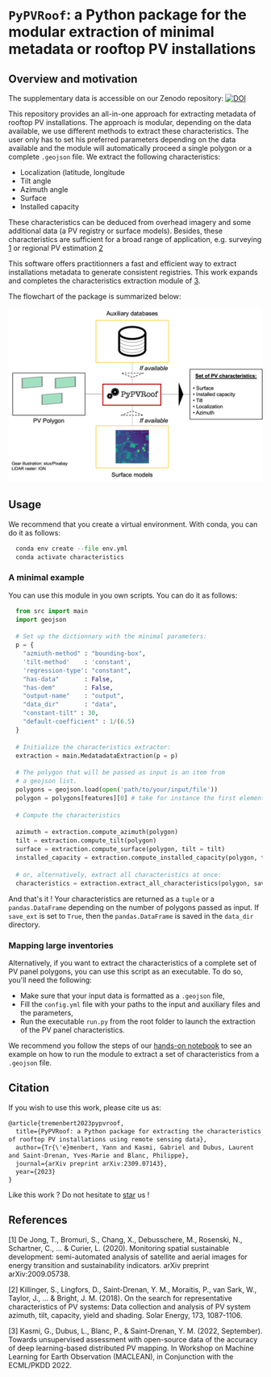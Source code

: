 # `PyPVRoof`: a Python package for the modular extraction of minimal metadata or rooftop PV installations

## Overview and motivation

The supplementary data is accessible on our Zenodo repository: [![DOI](https://zenodo.org/badge/DOI/10.5281/zenodo.7586879.svg)](https://doi.org/10.5281/zenodo.7586879)


This repository provides an all-in-one approach for extracting metadata of rooftop PV installations. The approach is modular, depending on the data available, we use different methods to extract these characteristics. The user only has to set his preferred parameters depending on the data available and the module will automatically proceed a single polygon or a complete `.geojson` file. We extract the following characteristics:

* Localization (latitude, longitude
* Tilt angle
* Azimuth angle
* Surface
* Installed capacity

These characteristics can be deduced from overhead imagery and some additional data (a PV registry or surface models). Besides, these characteristics are sufficient for a broad range of application, e.g. surveying [1](https://arxiv.org/abs/2009.05738) or regional PV estimation [2](https://www.sciencedirect.com/science/article/abs/pii/S0038092X18308211)

This software offers practitionners a fast and efficient way to extract installations metadata to generate consistent registries. This work expands and completes the characteristics extraction module of [3](https://arxiv.org/abs/2207.07466). 

The flowchart of the package is summarized below:

<p align="center">
<img src="assets/flowchart.png" width=700px>
</p>

## Usage

We recommend that you create a virtual environment. With conda, you can do it as follows:

```python
  conda env create --file env.yml
  conda activate characteristics
```

### A minimal example 

You can use this module in you own scripts. You can do it as follows:

```python
  from src import main
  import geojson
  
  # Set up the dictionnary with the minimal parameters:
  p = {
    "azmiuth-method" : "bounding-box",
    'tilt-method'    : 'constant',
    'regression-type': "constant",
    "has-data"       : False,
    "has-dem"        : False,
    "output-name"    : "output",
    "data_dir"       : "data",
    "constant-tilt" : 30,
    "default-coefficient" : 1/(6.5)
  }
 
  # Initialize the characteristics extractor:
  extraction = main.MedatadataExtraction(p = p)
  
  # The polygon that will be passed as input is an item from
  # a geojson list. 
  polygons = geojson.load(open('path/to/your/input/file'))
  polygon = polygons[features][0] # take for instance the first element.
  
  # Compute the characteristics
  
  azimuth = extraction.compute_azimuth(polygon)
  tilt = extraction.compute_tilt(polygon)
  surface = extraction.compute_surface(polygon, tilt = tilt) 
  installed_capacity = extraction.compute_installed_capacity(polygon, tilt = tilt, surface = surface)
  
  # or, alternatively, extract all characteristics at once:
  characteristics = extraction.extract_all_characteristics(polygon, save_ext = False)
```
And that's it ! Your characteristics are returned as a `tuple` or a `pandas.DataFrame` depending on the number of polygons passed as input. If `save_ext` is set to `True`, then the `pandas.DataFrame` is saved in the `data_dir` directory.

### Mapping large inventories

Alternatively, if you want to extract the characteristics of a complete set of PV panel polygons, you can use this script as an executable. To do so, you'll need the following:
* Make sure that your input data is formatted as a `.geojson` file,
* Fill the `config.yml` file with your paths to the input and auxiliary files and the parameters,
* Run the executable `run.py` from the root folder to launch the extraction of the PV panel characteristics.

We recommend you follow the steps of our [hands-on notebook](https://github.com/gabrielkasmi/characteristics/blob/main/hands-on.ipynb) to see an example on how to run the module to extract a set of characteristics from a `.geojson` file. 

## Citation

If you wish to use this work, please cite us as: 

```
@article{tremenbert2023pypvroof,
  title={PyPVRoof: a Python package for extracting the characteristics of rooftop PV installations using remote sensing data},
  author={Tr{\'e}menbert, Yann and Kasmi, Gabriel and Dubus, Laurent and Saint-Drenan, Yves-Marie and Blanc, Philippe},
  journal={arXiv preprint arXiv:2309.07143},
  year={2023}
}
```

Like this work ? Do not hesitate to <a class="github-button" href="https://github.com/gabrielkasmi/pypvroof" data-icon="octicon-star" aria-label="Star gabrielkasmi/pypvroof on GitHub">star</a> us !

## References

[1] De Jong, T., Bromuri, S., Chang, X., Debusschere, M., Rosenski, N., Schartner, C., ... & Curier, L. (2020). Monitoring spatial sustainable development: semi-automated analysis of satellite and aerial images for energy transition and sustainability indicators. arXiv preprint arXiv:2009.05738.

[2] Killinger, S., Lingfors, D., Saint-Drenan, Y. M., Moraitis, P., van Sark, W., Taylor, J., ... & Bright, J. M. (2018). On the search for representative characteristics of PV systems: Data collection and analysis of PV system azimuth, tilt, capacity, yield and shading. Solar Energy, 173, 1087-1106.

[3] Kasmi, G., Dubus, L., Blanc, P., & Saint-Drenan, Y. M. (2022, September). Towards unsupervised assessment with open-source data of the accuracy of deep learning-based distributed PV mapping. In Workshop on Machine Learning for Earth Observation (MACLEAN), in Conjunction with the ECML/PKDD 2022.
